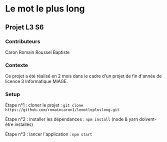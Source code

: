 # Le mot le plus long

## Projet L3 S6

### Contributeurs
Caron Romain
Roussel Baptiste

### Contexte
Ce projet a été réalisé en 2 mois dans le cadre d'un projet de fin d'année de licence 3 Informatique MIAGE.

### Setup

Étape n°1 : cloner le projet : `git clone https://github.com/romaincaron1/lemotlepluslong.git`

Étape n°2 : installer les dépendances : `npm install` (node & yarn doivent-être installés)

Étape n°3 : lancer l'application : `npm start`



